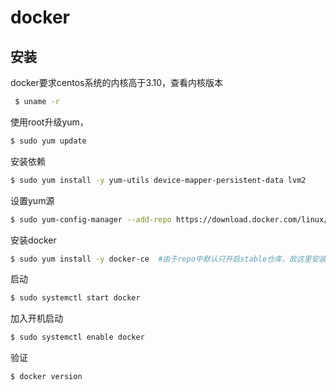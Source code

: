 # docker

## 安装

docker要求centos系统的内核高于3.10，查看内核版本

```bash
 $ uname -r
```

使用root升级yum，

```bash
$ sudo yum update
```

安装依赖

```bash
$ sudo yum install -y yum-utils device-mapper-persistent-data lvm2
```

设置yum源

```bash
$ sudo yum-config-manager --add-repo https://download.docker.com/linux/centos/docker-ce.repo
```

安装docker

```bash
$ sudo yum install -y docker-ce  #由于repo中默认只开启stable仓库，故这里安装的是最新稳定版17.12.0
```

启动

```bash
$ sudo systemctl start docker
```

加入开机启动

```bash
$ sudo systemctl enable docker
```

验证

```bash
$ docker version
```

